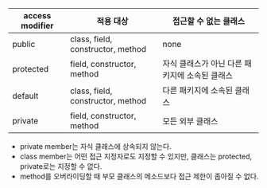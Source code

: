 |access modifier|적용 대상|접근할 수 없는 클래스|
|---|---|---|
|public|class, field, constructor, method|none|
|protected|field, constructor, method|자식 클래스가 아닌 다른 패키지에 소속된 클래스|
|default|class, field, constructor, method|다른 패키지에 소속된 클래스|
|private|field, constructor, method|모든 외부 클래스| 

- private member는 자식 클래스에 상속되지 않는다.
- class member는 어떤 접근 지정자로도 지정할 수 있지만, 클래스는 protected, private로는 지정할 수 없다.
- method를 오버라이딩할 때 부모 클래스의 메소드보다 접근 제한이 좁아질 수 없다.

